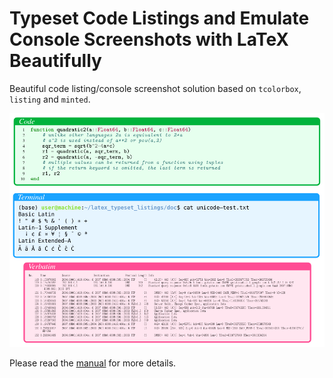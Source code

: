 # Typeset Code Listings and Emulate Console Screenshots with LaTeX Beautifully

Beautiful code listing/console screenshot solution based on `tcolorbox`, `listing` and `minted`.

![sample-output](./res/sample-output.png)

Please read the [manual](./doc/manual.pdf) for more details.

